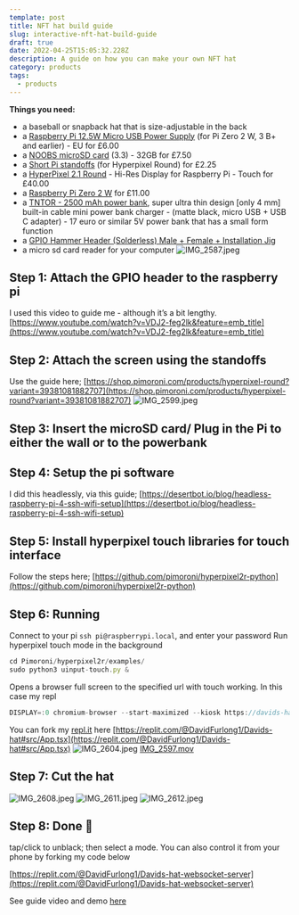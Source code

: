 ```yaml
---
template: post
title: NFT hat build guide
slug: interactive-nft-hat-build-guide
draft: true
date: 2022-04-25T15:05:32.228Z
description: A guide on how you can make your own NFT hat
category: products
tags:
  - products
---
```



**Things you need:**
- a baseball or snapback hat that is size-adjustable in the back
- a [Raspberry Pi 12.5W Micro USB Power Supply](https://www.raspberrypi.com/products/micro-usb-power-supply/) (for Pi Zero 2 W, 3 B+ and earlier) - EU for £6.00
- a [NOOBS microSD card](https://shop.pimoroni.com/products/noobs-32gb-microsd-card-3-1?variant=31703694245971) (3.3) - 32GB for £7.50
- a [Short Pi standoffs](https://shop.pimoroni.com/products/short-pi-standoffs-for-hyperpixel-round?variant=39384564236371) (for Hyperpixel Round) for £2.25
- a [HyperPixel 2.1 Round](https://shop.pimoroni.com/products/hyperpixel-round?variant=39381081882707) - Hi-Res Display for Raspberry Pi - Touch for £40.00
- a [Raspberry Pi Zero 2 W](https://shop.pimoroni.com/products/raspberry-pi-zero-2-w?variant=39493046075475) for £11.00
- a [TNTOR - 2500 mAh power bank](https://www.amazon.de/TNTOR-Powerbank-Externer-Sicherer-Ladechip/dp/B082WW9T6P), super ultra thin design [only 4 mm] built-in cable mini power bank charger - (matte black, micro USB + USB C adapter) - 17 euro or similar 5V power bank that has a small form function
- a [GPIO Hammer Header (Solderless) Male + Female + Installation Jig](https://shop.pimoroni.com/products/gpio-hammer-header?variant=35643318026)
- a micro sd card reader for your computer
![IMG_2587.jpeg](https://s3-us-west-2.amazonaws.com/secure.notion-static.com/f4b1e267-2be9-4c4b-a830-297063921fcc/IMG_2587.jpeg)
## Step 1: Attach the GPIO header to the raspberry pi
I used this video to guide me - although it’s a bit lengthy. [https://www.youtube.com/watch?v=VDJ2-feg2lk&feature=emb_title](https://www.youtube.com/watch?v=VDJ2-feg2lk&feature=emb_title)
## Step 2: Attach the screen using the standoffs
Use the guide here; [https://shop.pimoroni.com/products/hyperpixel-round?variant=39381081882707](https://shop.pimoroni.com/products/hyperpixel-round?variant=39381081882707)
![IMG_2599.jpeg](https://s3-us-west-2.amazonaws.com/secure.notion-static.com/26641294-d897-428e-a279-312361c201c0/IMG_2599.jpeg)
## Step 3: Insert the microSD card/ Plug in the Pi to either the wall or to the powerbank
## Step 4: Setup the pi software
I did this headlessly, via this guide; [https://desertbot.io/blog/headless-raspberry-pi-4-ssh-wifi-setup](https://desertbot.io/blog/headless-raspberry-pi-4-ssh-wifi-setup)
## Step 5: Install hyperpixel touch libraries for touch interface
Follow the steps here; [https://github.com/pimoroni/hyperpixel2r-python](https://github.com/pimoroni/hyperpixel2r-python)
## Step 6: Running
Connect to your pi `ssh pi@raspberrypi.local`, and enter your password
Run hyperpixel touch mode in the background
```jsx
cd Pimoroni/hyperpixel2r/examples/
sudo python3 uinput-touch.py &
```
Opens a browser full screen to the specified url with touch working. In this case my repl
```jsx
DISPLAY=:0 chromium-browser --start-maximized --kiosk https://davids-hat.davidfurlong1.repl.co/
```
You can fork my [repl.it](http://repl.it) here [https://replit.com/@DavidFurlong1/Davids-hat#src/App.tsx](https://replit.com/@DavidFurlong1/Davids-hat#src/App.tsx)
![IMG_2604.jpeg](https://s3-us-west-2.amazonaws.com/secure.notion-static.com/f37de1ce-c48b-4907-81e3-5b9e37371538/IMG_2604.jpeg)
[IMG_2597.mov](https://s3-us-west-2.amazonaws.com/secure.notion-static.com/897a43f7-61a3-41d1-b410-874d31df9432/IMG_2597.mov)
## Step 7: Cut the hat
![IMG_2608.jpeg](https://s3-us-west-2.amazonaws.com/secure.notion-static.com/7644bae6-9b67-411c-86b9-672ebfc0cd25/IMG_2608.jpeg)
![IMG_2611.jpeg](https://s3-us-west-2.amazonaws.com/secure.notion-static.com/8a97d1f6-fe95-45ab-94c6-8ff227438829/IMG_2611.jpeg)
![IMG_2612.jpeg](https://s3-us-west-2.amazonaws.com/secure.notion-static.com/2e40a023-1dc5-490b-be1d-c6f00a17e534/IMG_2612.jpeg)
## Step 8: Done 🥳
tap/click to unblack; then select a mode. You can also control it from your phone by forking my code below

[https://replit.com/@DavidFurlong1/Davids-hat-websocket-server](https://replit.com/@DavidFurlong1/Davids-hat-websocket-server)

See guide video and demo [here](https://davidfurlong.notion.site/NFT-hat-build-guide-a7f5c40b10b34b998c1143c9f2acd859)
